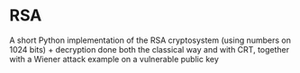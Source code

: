 # RSA
A short Python implementation of the RSA cryptosystem (using numbers on 1024 bits) + decryption done both the classical way and with CRT, together with a Wiener attack example on a vulnerable public key
